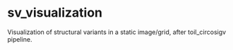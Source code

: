 # sv_visualization
Visualization of structural variants in a static image/grid, after toil_circosigv pipeline. 
